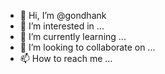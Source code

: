 - 👋 Hi, I’m @gondhank
- 👀 I’m interested in ...
- 🌱 I’m currently learning ...
- 💞️ I’m looking to collaborate on ...
- 📫 How to reach me ...

<!---
gondhank/gondhank is a ✨ special ✨ repository because its `README.md` (this file) appears on your GitHub profile.
You can click the Preview link to take a look at your changes.
--->
